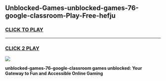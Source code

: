 
## Unblocked-Games-unblocked-games-76-google-classroom-Play-Free-hefju
<h3>
<a href="https://premium76.site?title=unblocked-games-76-google-classroom&ref=23A">CLICK TO PLAY</a></h3>
<hr>

<h3>
<a href="https://premium76.site?title=unblocked-games-76-google-classroom&ref=23A">CLICK 2 PLAY</a>
  
</h3>

<a href="https://premium76.site?title=unblocked-games-76-google-classroom&ref=23A"><img src="https://clearcache.store/games.png"></a>


**unblocked-games-76-google-classroom games unblocked: Your Gateway to Fun and Accessible Online Gaming**
